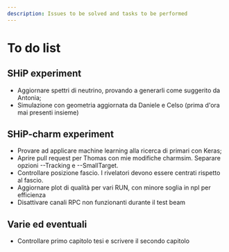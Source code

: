 ```yaml
---
description: Issues to be solved and tasks to be performed
---
```


# To do list

## SHiP experiment

* Aggiornare spettri di neutrino, provando a generarli come suggerito da Antonia;
* Simulazione con geometria aggiornata da Daniele e Celso \(prima d'ora mai presenti insieme\)

## SHiP-charm experiment

* Provare ad applicare machine learning alla ricerca di primari con Keras;
* Aprire pull request per Thomas con mie modifiche charmsim. Separare opzioni --Tracking e --SmallTarget.
* Controllare posizione fascio. I rivelatori devono essere centrati rispetto al fascio.
* Aggiornare plot di qualità per vari RUN, con minore soglia in npl per efficienza
* Disattivare canali RPC non funzionanti durante il test beam

## Varie ed eventuali

* Controllare primo capitolo tesi e scrivere il secondo capitolo

